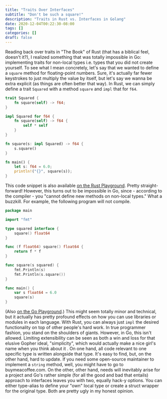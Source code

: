 ```yaml
---
title: "Traits Over Interfaces"
subtitle: "Don't be such a square!"
description: "Traits in Rust vs. Interfaces in Golang"
date: 2020-12-04T00:22:30-08:00
tags: []
categories: []
draft: false
---
```


Reading back over traits in "The Book" of Rust (that has a biblical feel, doesn't it?), I realized something that was totally impossible in Go: implementing traits for non-local types i.e. types that you did not create yourself. To see what I mean concretely, let's say that we wanted to define a `square` method for floating-point numbers. Sure, it's actually far fewer keystrokes to just multiply the value by itself, but let's say we wanna be extra explicit (as things are often better that way). In Rust, we can simply define a trait `Squared` with a method `square` and `impl` that for `f64`. 

```rust
trait Squared {
    fn square(self) -> f64;
}

impl Squared for f64 {
    fn square(self) -> f64 {
        self * self
    }
}

fn square(s: impl Squared) -> f64 {
    s.square()
}

fn main() {
    let s: f64 = 6.0;
    println!("{}", square(s));
}
```

This code snippet is also available [on the Rust Playground](https://play.rust-lang.org/?version=stable&mode=debug&edition=2018&gist=4deb7b6dd5590ae845056eb43050f10e). Pretty straight-forward! However, this turns out to be impossible in Go, since - according to the compiler - you "cannot define new methods on non-local types." What a buzzkill. For example, the following program will not compile.

```go
package main

import "fmt"

type squared interface {
	square() float64
}

func (f float64) square() float64 {
	return f * f
}

func square(s squared) {
	fmt.Println(s)
	fmt.Println(s.square())
}

func main() {
	var s float64 = 6.0
	square(s)
}
```

(Also [on the Go Playground](https://play.golang.org/p/D95UUgWDfMi).) This might seem totally minor and technical, but it actually has pretty profound effects on how you can use libraries or modules in each language. With Rust, you can always just `impl` the desired functionality on top of other people's hard work. In true programmer fashion, you stand on the shoulders of giants. However, in Go, this isn't allowed. Limiting extensibility can be seen as both a win and loss for that elusive Gopher ideal, "simplicity", which would actually make a nice girl's name when you think about it . On one hand, all code relevant to one specific type is written alongside that type. It's easy to find, but, on the other hand, hard to update. If you need some open-source maintainer to implement a `string` method, well, you might have to go to buymeacoffee.com. On the other, other hand, needs will inevitably arise for a project and Go's rather simple (for all the good and bad that entails) approach to interfaces leaves you with two, equally hack-y options. You can either type-alias to define your "own" local type or create a struct wrapper for the original type. Both are pretty ugly in my honest opinion.

